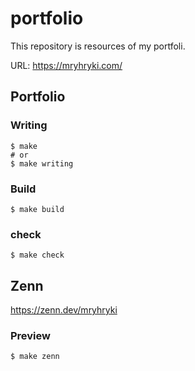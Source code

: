 # portfolio

This repository is resources of my portfoli.

URL: https://mryhryki.com/

## Portfolio

### Writing

```shell
$ make
# or
$ make writing
```

### Build

```shell
$ make build
```

### check

```shell
$ make check
```

## Zenn

https://zenn.dev/mryhryki

### Preview

```shell
$ make zenn
```
